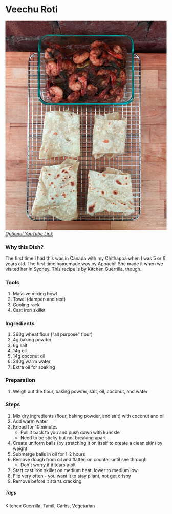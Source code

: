 # Veechu Roti
![Veechu Roti](../images/veechu-roti.jpg)
[*Optional YouTube Link*]()

### Why this Dish?
The first time I had this was in Canada with my Chithappa when I was 5 or 6 years old. The first time homemade was by Appachi! She made it when we visited her in Sydney. This recipe is by Kitchen Guerrilla, though.

### Tools
1. Massive mixing bowl
1. Towel (dampen and rest)
1. Cooling rack
1. Cast iron skillet

### Ingredients
1. 360g wheat flour ("all purpose" flour)
1. 4g baking powder
1. 6g salt
1. 14g oil
1. 14g coconut oil
1. 240g warm water
1. Extra oil for soaking

### Preparation
1. Weigh out the flour, baking powder, salt, oil, coconut, and water

### Steps
1. Mix dry ingredients (flour, baking powder, and salt) with coconut and oil
1. Add warm water
1. Knead for 10 minutes
    * Pull it back to you and push down with kunckle
    * Need to be sticky but not breaking apart
1. Create uniform balls (by stretching it on itself to create a clean skin) by weight
1. Submerge balls in oil for 1-2 hours
1. Remove dough from oil and flatten on counter until see through 
    * Don't worry if it tears a bit
1. Start cast iron skillet on medium heat, lower to medium low
1. Flip very often - you want it to stay pliant, not get crispy
1. Remove before it starts cracking


##### Tags
Kitchen Guerrilla, Tamil, Carbs, Vegetarian